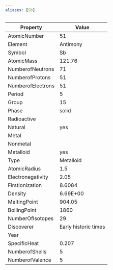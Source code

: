 ```yaml
---
aliases: [Sb]
---
```


| Property          | Value                |
| ----------------- | -------------------- |
| AtomicNumber      | 51                   |
| Element           | Antimony             |
| Symbol            | Sb                   |
| AtomicMass        | 121.76               |
| NumberofNeutrons  | 71                   |
| NumberofProtons   | 51                   |
| NumberofElectrons | 51                   |
| Period            | 5                    |
| Group             | 15                   |
| Phase             | solid                |
| Radioactive       |                      |
| Natural           | yes                  |
| Metal             |                      |
| Nonmetal          |                      |
| Metalloid         | yes                  |
| Type              | Metalloid            |
| AtomicRadius      | 1.5                  |
| Electronegativity | 2.05                 |
| FirstIonization   | 8.6084               |
| Density           | 6.69E+00             |
| MeltingPoint      | 904.05               |
| BoilingPoint      | 1860                 |
| NumberOfIsotopes  | 29                   |
| Discoverer        | Early historic times |
| Year              |                      |
| SpecificHeat      | 0.207                |
| NumberofShells    | 5                    |
| NumberofValence   | 5                    |
